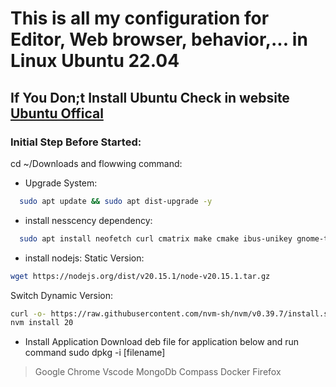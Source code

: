 # This is all my configuration for Editor, Web browser, behavior,... in Linux Ubuntu 22.04

## If You Don;t Install Ubuntu Check in website <a href="https://ubuntu.com/download/desktop">Ubuntu Offical</a>

### Initial Step Before Started:
cd ~/Downloads and flowwing command:
- Upgrade System:
```bash
  sudo apt update && sudo apt dist-upgrade -y
```
- install nesscency dependency:
```bash
  sudo apt install neofetch curl cmatrix make cmake ibus-unikey gnome-tweaks gnome-shell-extension-manager
```
- install nodejs:
Static Version:
```bash
wget https://nodejs.org/dist/v20.15.1/node-v20.15.1.tar.gz
```
Switch Dynamic Version:
```bash
curl -o- https://raw.githubusercontent.com/nvm-sh/nvm/v0.39.7/install.sh | bash
nvm install 20
```
- Install Application
Download deb file for application below and run command sudo dpkg -i [filename]
>Google Chrome
>Vscode
>MongoDb Compass
>Docker
>Firefox
